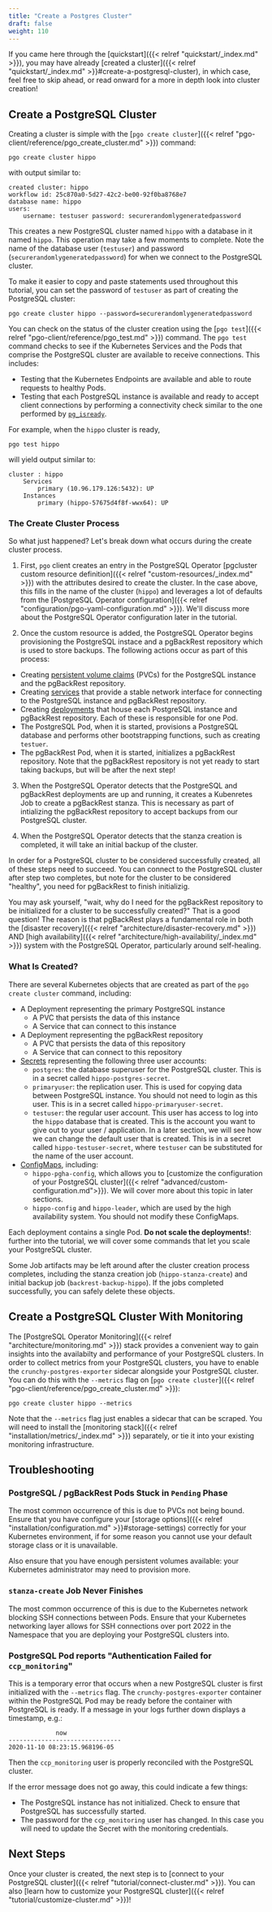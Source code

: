 ```yaml
---
title: "Create a Postgres Cluster"
draft: false
weight: 110
---
```


If you came here through the [quickstart]({{< relref "quickstart/_index.md" >}}), you may have already [created a cluster]({{< relref "quickstart/_index.md" >}}#create-a-postgresql-cluster), in which case, feel free to skip ahead, or read onward for a more in depth look into cluster creation!

## Create a PostgreSQL Cluster

Creating a cluster is simple with the [`pgo create cluster`]({{< relref "pgo-client/reference/pgo_create_cluster.md" >}}) command:

```
pgo create cluster hippo
```

with output similar to:

```
created cluster: hippo
workflow id: 25c870a0-5d27-42c2-be00-92f0ba8768e7
database name: hippo
users:
	username: testuser password: securerandomlygeneratedpassword
```

This creates a new PostgreSQL cluster named `hippo` with a database in it named `hippo`. This operation may take a few moments to complete. Note the name of the database user (`testuser`) and password (`securerandomlygeneratedpassword`) for when we connect to the PostgreSQL cluster.

To make it easier to copy and paste statements used throughout this tutorial, you can set the password of `testuser` as part of creating the PostgreSQL cluster:

```
pgo create cluster hippo --password=securerandomlygeneratedpassword
```

You can check on the status of the cluster creation using the [`pgo test`]({{< relref "pgo-client/reference/pgo_test.md" >}}) command. The `pgo test` command checks to see if the Kubernetes Services and the Pods that comprise the PostgreSQL cluster are available to receive connections. This includes:

- Testing that the Kubernetes Endpoints are available and able to route requests to healthy Pods.
- Testing that each PostgreSQL instance is available and ready to accept client connections by performing a connectivity check similar to the one performed by [`pg_isready`](https://www.postgresql.org/docs/current/app-pg-isready.html).

For example, when the `hippo` cluster is ready,

```
pgo test hippo
```

will yield output similar to:

```
cluster : hippo
	Services
		primary (10.96.179.126:5432): UP
	Instances
		primary (hippo-57675d4f8f-wwx64): UP
```


### The Create Cluster Process

So what just happened? Let's break down what occurs during the create cluster process.

1. First, `pgo` client creates an entry in the PostgreSQL Operator [pgcluster custom resource definition]({{< relref "custom-resources/_index.md" >}}) with the attributes desired to create the cluster. In the case above, this fills in the name of the cluster (`hippo`) and leverages a lot of defaults from the [PostgreSQL Operator configuration]({{< relref "configuration/pgo-yaml-configuration.md" >}}). We'll discuss more about the PostgreSQL Operator configuration later in the tutorial.

2. Once the custom resource is added, the PostgreSQL Operator begins provisioning the PostgreSQL instace and a pgBackRest repository which is used to store backups. The following actions occur as part of this process:

  - Creating [persistent volume claims](https://kubernetes.io/docs/concepts/storage/persistent-volumes/) (PVCs) for the PostgreSQL instance and the pgBackRest repository.
  - Creating [services](https://kubernetes.io/docs/concepts/services-networking/service/) that provide a stable network interface for connecting to the PostgreSQL instance and pgBackRest repository.
  - Creating [deployments](https://kubernetes.io/docs/concepts/workloads/controllers/deployment/) that house each PostgreSQL instance and pgBackRest repository. Each of these is responsible for one Pod.
  - The PostgreSQL Pod, when it is started, provisions a PostgreSQL database and performs other bootstrapping functions, such as creating `testuer`.
  - The pgBackRest Pod, when it is started, initializes a pgBackRest repository. Note that the pgBackRest repository is not yet ready to start taking backups, but will be after the next step!

3. When the PostgreSQL Operator detects that the PostgreSQL and pgBackRest deployments are up and running, it creates a Kubenretes Job to create a pgBackRest stanza. This is necessary as part of intializing the pgBackRest repository to accept backups from our PostgreSQL cluster.

4. When the PostgreSQL Operator detects that the stanza creation is completed, it will take an initial backup of the cluster.

In order for a PostgreSQL cluster to be considered successfully created, all of these steps need to succeed. You can connect to the PostgreSQL cluster after step two completes, but note for the cluster to be considered "healthy", you need for pgBackRest to finish initializig.

You may ask yourself, "wait, why do I need for the pgBackRest repository to be initialized for a cluster to be successfully created?" That is a good question! The reason is that pgBackRest plays a fundamental role in both the [disaster recovery]({{< relref "architecture/disaster-recovery.md" >}}) AND [high availability]({{< relref "architecture/high-availability/_index.md" >}}) system with the PostgreSQL Operator, particularly around self-healing.

### What Is Created?

There are several Kubernetes objects that are created as part of the `pgo create cluster` command, including:

- A Deployment representing the primary PostgreSQL instance
  - A PVC that persists the data of this instance
  - A Service that can connect to this instance
- A Deployment representing the pgBackRest repository
  - A PVC that persists the data of this repository
  - A Service that can connect to this repository
- [Secrets](https://kubernetes.io/docs/concepts/configuration/secret/) representing the following three user accounts:
  - `postgres`: the database superuser for the PostgreSQL cluster. This is in a secret called `hippo-postgres-secret`.
  - `primaryuser`: the replication user. This is used for copying data between PostgreSQL instance. You should not need to login as this user. This is in a secret called `hippo-primaryuser-secret`.
  - `testuser`: the regular user account. This user has access to log into the `hippo` database that is created. This is the account you want to give out to your user / application. In a later section, we will see how we can change the default user that is created. This is in a secret called `hippo-testuser-secret`, where `testuser` can be substituted for the name of the user account.
- [ConfigMaps](https://kubernetes.io/docs/concepts/configuration/configmap/), including:
  - `hippo-pgha-config`, which allows you to [customize the configuration of your PostgreSQL cluster]({{< relref "advanced/custom-configuration.md">}}). We will cover more about this topic in later sections.
  - `hippo-config` and `hippo-leader`, which are used by the high availability system. You should not modify these ConfigMaps.

Each deployment contains a single Pod. **Do not scale the deployments!**: further into the tutorial, we will cover some commands that let you scale your PostgreSQL cluster.

Some Job artifacts may be left around after the cluster creation process completes, including the stanza creation job (`hippo-stanza-create`) and initial backup job (`backrest-backup-hippo`). If the jobs completed successfully, you can safely delete these objects.

## Create a PostgreSQL Cluster With Monitoring

The [PostgreSQL Operator Monitoring]({{< relref "architecture/monitoring.md" >}}) stack provides a convenient way to gain insights into the availabilty and performance of your PostgreSQL clusters. In order to collect metrics from your PostgreSQL clusters, you have to enable the `crunchy-postgres-exporter` sidecar alongside your PostgreSQL cluster. You can do this with the `--metrics` flag on [`pgo create cluster`]({{< relref "pgo-client/reference/pgo_create_cluster.md" >}}):

```
pgo create cluster hippo --metrics
```

Note that the `--metrics` flag just enables a sidecar that can be scraped. You will need to install the [monitoring stack]({{< relref "installation/metrics/_index.md" >}}) separately, or tie it into your existing monitoring infrastructure.

## Troubleshooting

### PostgreSQL / pgBackRest Pods Stuck in `Pending` Phase

The most common occurrence of this is due to PVCs not being bound. Ensure that you have configure your [storage options]({{< relref "installation/configuration.md" >}}#storage-settings) correctly for your Kubernetes environment, if for some reason you cannot use your default storage class or it is unavailable.

Also ensure that you have enough persistent volumes available: your Kubernetes administrator may need to provision more.

### `stanza-create` Job Never Finishes

The most common occurrence of this is due to the Kubernetes network blocking SSH connections between Pods. Ensure that your Kubernetes networking layer allows for SSH connections over port 2022 in the Namespace that you are deploying your PostgreSQL clusters into.

### PostgreSQL Pod reports "Authentication Failed for `ccp_monitoring`"

This is a temporary error that occurs when a new PostgreSQL cluster is first
initialized with the `--metrics` flag. The `crunchy-postgres-exporter` container
within the PostgreSQL Pod may be ready before the container with PostgreSQL is
ready. If a message in your logs further down displays a timestamp, e.g.:

```
             now              
-------------------------------
2020-11-10 08:23:15.968196-05
```

Then the `ccp_monitoring` user is properly reconciled with the PostgreSQL
cluster.

If the error message does not go away, this could indicate a few things:

- The PostgreSQL instance has not initialized. Check to ensure that PostgreSQL
has successfully started.
- The password for the `ccp_monitoring` user has changed. In this case you will
need to update the Secret with the monitoring credentials.

## Next Steps

Once your cluster is created, the next step is to [connect to your PostgreSQL cluster]({{< relref "tutorial/connect-cluster.md" >}}). You can also [learn how to customize your PostgreSQL cluster]({{< relref "tutorial/customize-cluster.md" >}})!
